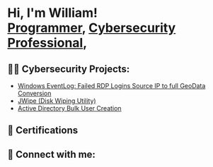 <h1>Hi, I'm William! <br/><a href="https://github.com/ImWilliam774">Programmer</a>, <a href="https://www.linkedin.com/in/william-emery-0b8827285/">Cybersecurity Professional</a>, 

<h2>👨‍💻 Cybersecurity Projects:</h2>

  - [Windows EventLog: Failed RDP Logins Source IP to full GeoData Conversion](https://github.com/joshmadakor1/Sentinel-Lab)
  - [JWipe (Disk Wiping Utility)](https://github.com/joshmadakor1/Jwipe.PowerShell)
  - [Active Directory Bulk User Creation](https://github.com/joshmadakor1/AD_PS)
 
<h2>📝 Certifications</h2>
  

<h2> 🤳 Connect with me:</h2>

[linkedin]: (https://www.linkedin.com/in/william-emery-0b8827285/)

<!--


Here are some ideas to get you started:

- 🔭 I’m currently working on ...
- 🌱 I’m currently learning ...
- 👯 I’m looking to collaborate on ...
- 🤔 I’m looking for help with ...
- 💬 Ask me about ...
- 📫 How to reach me: ...
- 😄 Pronouns: ...
- ⚡ Fun fact: ...
-->

